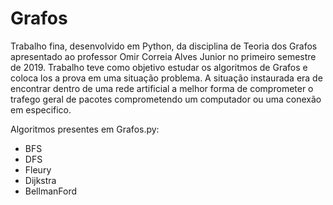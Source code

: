 # Grafos

Trabalho fina, desenvolvido em Python, da disciplina de Teoria dos Grafos apresentado ao professor Omir Correia Alves Junior no primeiro semestre de 2019. Trabalho teve como objetivo estudar os algoritmos de Grafos e coloca los a prova em uma situação problema. A situação instaurada era de encontrar dentro de uma rede artificial a melhor forma de comprometer o trafego geral de pacotes comprometendo um computador ou uma conexão em especifico.

Algoritmos presentes em Grafos.py:

- BFS
- DFS
- Fleury
- Dijkstra
- BellmanFord
